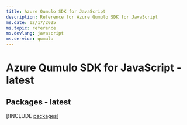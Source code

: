 ```yaml
---
title: Azure Qumulo SDK for JavaScript
description: Reference for Azure Qumulo SDK for JavaScript
ms.date: 02/17/2025
ms.topic: reference
ms.devlang: javascript
ms.service: qumulo
---
```

# Azure Qumulo SDK for JavaScript - latest
## Packages - latest
[!INCLUDE [packages](qumulo-index.md)]